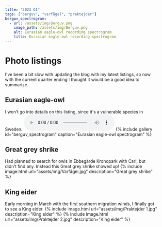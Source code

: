 ```yaml
---
title: "2023 Q1"
tags: ["berguv", "varfågel", "praktejder"]
berguv_spectrogram:
  - url: /assets/img/Berguv.png
    image_path: /assets/img/Berguv.png
    alt: Eurasian eagle-owl recording spectrogram
    title: Eurasian eagle-owl recording spectrogram
---
```

# Photo listings
I've been a bit slow with updating the blog with my latest listings, so now
with the current quarter ending I thought it would be a good idea to summarize.

## Eurasian eagle-owl
I won't go into details on this listing, since it's a vulnerable species in
Sweden.
<audio controls>
  <source src="/assets/audio/Berguv.ogg" type="audio/ogg">
  <source src="/assets/audio/Berguv.mp3" type="audio/mpeg">
  Your browser does not support <code>audio</code>.
</audio>
{% include gallery id="berguv_spectrogram" caption="Eurasian eagle-owl spectrogram" %}

## Great grey shrike
Had planned to search for owls in Ebbegärde Kronopark with Carl, but didn't
find any. Instead this Great grey shrike showed up!
{% include image.html url="assets/img/Varfågel.jpg" description="Great grey shrike" %}

## King eider
Early morning in March with the first southern migration winds, I finally got
to see a King eider.
{% include image.html url="assets/img/Praktejder 1.jpg" description="King eider" %}
{% include image.html url="assets/img/Praktejder 2.jpg" description="King eider" %}
